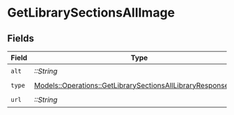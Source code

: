 # GetLibrarySectionsAllImage


## Fields

| Field                                                                                                                               | Type                                                                                                                                | Required                                                                                                                            | Description                                                                                                                         | Example                                                                                                                             |
| ----------------------------------------------------------------------------------------------------------------------------------- | ----------------------------------------------------------------------------------------------------------------------------------- | ----------------------------------------------------------------------------------------------------------------------------------- | ----------------------------------------------------------------------------------------------------------------------------------- | ----------------------------------------------------------------------------------------------------------------------------------- |
| `alt`                                                                                                                               | *::String*                                                                                                                          | :heavy_check_mark:                                                                                                                  | N/A                                                                                                                                 | Episode 1                                                                                                                           |
| `type`                                                                                                                              | [Models::Operations::GetLibrarySectionsAllLibraryResponseType](../../models/operations/getlibrarysectionsalllibraryresponsetype.md) | :heavy_check_mark:                                                                                                                  | N/A                                                                                                                                 | background                                                                                                                          |
| `url`                                                                                                                               | *::String*                                                                                                                          | :heavy_check_mark:                                                                                                                  | N/A                                                                                                                                 | /library/metadata/45521/thumb/1644710589                                                                                            |